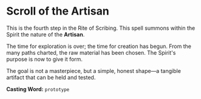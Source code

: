 # Scroll of the Artisan

This is the fourth step in the Rite of Scribing. This spell summons within the Spirit the nature of the **Artisan**.

The time for exploration is over; the time for creation has begun. From the many paths charted, the raw material has been chosen. The Spirit's purpose is now to give it form.

The goal is not a masterpiece, but a simple, honest shape—a tangible artifact that can be held and tested.

**Casting Word:** `prototype`
